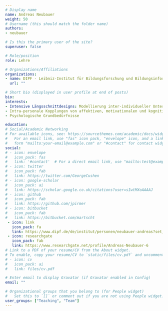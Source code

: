 ```yaml
---
# Display name
name: Andreas Neubauer
weight: 50
# Username (this should match the folder name)
authors:
- neubauer

# Is this the primary user of the site?
superuser: false

# Role/position
role: Lehre

# Organizations/Affiliations
organizations:
- name: DIPF - Leibniz-Institut für Bildungsforschung und Bildungsinformation
  url: ""

# Short bio (displayed in user profile at end of posts)
bio:
interests:
- Intensive Längsschnittdesigns: Modellierung inter-individueller Unterschiede in intra-personalen Effekten; Psychometrie intensiver Längsschnittdaten
- Intra-personale Kopplungen von affektiven, motivationalen und kognitiven Prozessen über die Lebensspanne
- Psychologische Grundbedürfnisse

education:
# Social/Academic Networking
# For available icons, see: https://sourcethemes.com/academic/docs/widgets/#icons
#   For an email link, use "fas" icon pack, "envelope" icon, and a link in the
#   form "mailto:your-email@example.com" or "#contact" for contact widget.
social:
# - icon: envelope
#   icon_pack: fas
#   link: '#contact'  # For a direct email link, use "mailto:test@example.org".
# - icon: twitter
#   icon_pack: fab
#   link: https://twitter.com/GeorgeCushen
# - icon: google-scholar
#   icon_pack: ai
#   link: https://scholar.google.co.uk/citations?user=sIwtMXoAAAAJ
# - icon: github
#   icon_pack: fab
#   link: https://github.com/jpirmer
# - icon: bitbucket
#   icon_pack: fab
#   link: https://bitbucket.com/martscht
 - icon: link
   icon_pack: fa
   link: https://www.dipf.de/de/institut/personen/neubauer-andreas?set_language=de#3
 - icon: researchgate
   icon_pack: fab
   link: https://www.researchgate.net/profile/Andreas-Neubauer-6
# Link to a PDF of your resume/CV from the About widget.
# To enable, copy your resume/CV to `static/files/cv.pdf` and uncomment the lines below.
# - icon: cv
#   icon_pack: ai
#   link: files/cv.pdf

# Enter email to display Gravatar (if Gravatar enabled in Config)
email: ""

# Organizational groups that you belong to (for People widget)
#   Set this to `[]` or comment out if you are not using People widget.
user_groups: ["Teaching", "Team"]
---
```


